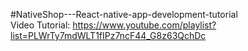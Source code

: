 #NativeShop---React-native-app-development-tutorial <br>
Video Tutorial: https://www.youtube.com/playlist?list=PLWrTy7mdWLT1fIPz7ncF44_G8z63QchDc
